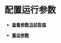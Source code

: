 # 配置运行参数<a name="ZH-CN_TOPIC_0242370404"></a>

-   **[查看参数当前取值](查看参数当前取值.md)**  

-   **[重设参数](重设参数.md)**  


